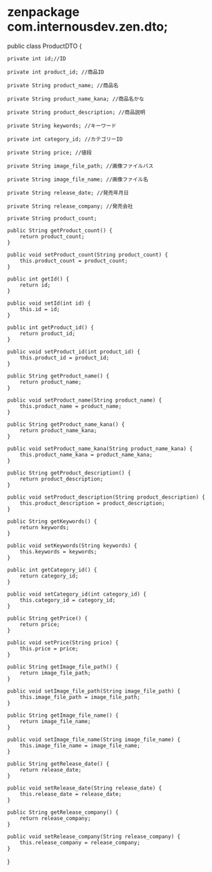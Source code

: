 # zenpackage com.internousdev.zen.dto;

public class ProductDTO {

	private int id;//ID

	private int product_id; //商品ID

	private String product_name; //商品名

	private String product_name_kana; //商品名かな

	private String product_description; //商品説明

	private String keywords; //キーワード

	private int category_id; //カテゴリーID

	private String price; //値段

	private String image_file_path; //画像ファイルパス

	private String image_file_name; //画像ファイル名

	private String release_date; //発売年月日

	private String release_company; //発売会社

	private String product_count;

	public String getProduct_count() {
		return product_count;
	}

	public void setProduct_count(String product_count) {
		this.product_count = product_count;
	}

	public int getId() {
		return id;
	}

	public void setId(int id) {
		this.id = id;
	}

	public int getProduct_id() {
		return product_id;
	}

	public void setProduct_id(int product_id) {
		this.product_id = product_id;
	}

	public String getProduct_name() {
		return product_name;
	}

	public void setProduct_name(String product_name) {
		this.product_name = product_name;
	}

	public String getProduct_name_kana() {
		return product_name_kana;
	}

	public void setProduct_name_kana(String product_name_kana) {
		this.product_name_kana = product_name_kana;
	}

	public String getProduct_description() {
		return product_description;
	}

	public void setProduct_description(String product_description) {
		this.product_description = product_description;
	}

	public String getKeywords() {
		return keywords;
	}

	public void setKeywords(String keywords) {
		this.keywords = keywords;
	}

	public int getCategory_id() {
		return category_id;
	}

	public void setCategory_id(int category_id) {
		this.category_id = category_id;
	}

	public String getPrice() {
		return price;
	}

	public void setPrice(String price) {
		this.price = price;
	}

	public String getImage_file_path() {
		return image_file_path;
	}

	public void setImage_file_path(String image_file_path) {
		this.image_file_path = image_file_path;
	}

	public String getImage_file_name() {
		return image_file_name;
	}

	public void setImage_file_name(String image_file_name) {
		this.image_file_name = image_file_name;
	}

	public String getRelease_date() {
		return release_date;
	}

	public void setRelease_date(String release_date) {
		this.release_date = release_date;
	}

	public String getRelease_company() {
		return release_company;
	}

	public void setRelease_company(String release_company) {
		this.release_company = release_company;
	}
}

